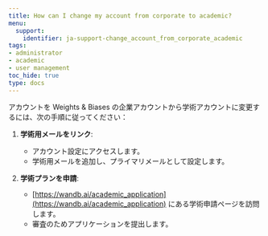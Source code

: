 ```yaml
---
title: How can I change my account from corporate to academic?
menu:
  support:
    identifier: ja-support-change_account_from_corporate_academic
tags:
- administrator
- academic
- user management
toc_hide: true
type: docs
---
```


アカウントを Weights & Biases の企業アカウントから学術アカウントに変更するには、次の手順に従ってください：

1. **学術用メールをリンク**:
   - アカウント設定にアクセスします。
   - 学術用メールを追加し、プライマリメールとして設定します。

2. **学術プランを申請**:
   - [https://wandb.ai/academic_application](https://wandb.ai/academic_application) にある学術申請ページを訪問します。
   - 審査のためアプリケーションを提出します。
